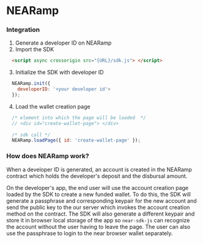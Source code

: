 # NEARamp

### Integration

1. Generate a developer ID on NEARamp
2. Import the SDK

  ```html
    <script async crossorigin src="{URL}/sdk.js"> </script>
  ```
3. Initialize the SDK with developer ID
  
  ```js
    NEARamp.init({
      developerID: '<your developer id'>
    });
  ```
  
4. Load the wallet creation page

  ```js
    /* element into which the page will be loaded  */ 
    // <div id="create-wallet-page"> </div>
    
    /* sdk call */
    NEARamp.loadPage({ id: 'create-wallet-page' });
  ```
  
### How does NEARamp work?

When a developer ID is generated, an account is created in the NEARamp contract which holds the developer's deposit and the disbursal amount.

On the developer's app, the end user will use the account creation page loaded by the SDK to create a new funded wallet. To do this, the SDK will generate a passphrase and corresponding keypair for the new account and send the public key to the our server which invokes the account creation method on the contract. The SDK will also generate a different keypair and store it in browser local storage of the app so `near-sdk-js` can recognize the account without the user having to leave the page. The user can also use the passphrase to login to the near browser wallet separately.
